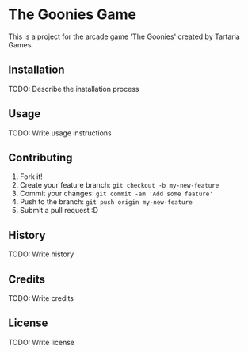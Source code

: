 # The Goonies Game

This is a project for the arcade game 'The Goonies' created by Tartaria Games. 
## Installation
TODO: Describe the installation process
## Usage
TODO: Write usage instructions
## Contributing
1. Fork it!
2. Create your feature branch: `git checkout -b my-new-feature`
3. Commit your changes: `git commit -am 'Add some feature'`
4. Push to the branch: `git push origin my-new-feature`
5. Submit a pull request :D
## History
 TODO: Write history
## Credits
TODO: Write credits
## License
TODO: Write license
